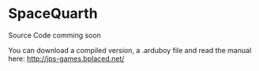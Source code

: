# SpaceQuarth

Source Code comming soon

You can download a compiled version, a .arduboy file and read the manual here: http://jps-games.bplaced.net/
